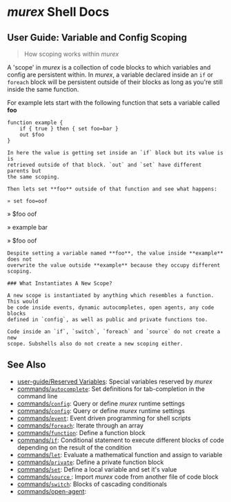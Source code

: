 # _murex_ Shell Docs

## User Guide: Variable and Config Scoping

> How scoping works within _murex_

A 'scope' in _murex_ is a collection of code blocks to which variables and
config are persistent within. In _murex_, a variable declared inside an `if` or
`foreach` block will be persistent outside of their blocks as long as you're
still inside the same function.

For example lets start with the following function that sets a variable called
**foo**

    function example {
        if { true } then { set foo=bar }
        out $foo
    }
    
    In here the value is getting set inside an `if` block but its value is is
    retrieved outside of that block. `out` and `set` have different parents but
    the same scoping.
    
    Then lets set **foo** outside of that function and see what happens:
    
    » set foo=oof
» $foo
oof

» example
bar

» $foo
oof
    
    Despite setting a variable named **foo**, the value inside **example** does not
    overwrite the value outside **example** because they occupy different scoping.
    
    ### What Instantiates A New Scope?
    
    A new scope is instantiated by anything which resembles a function. This would
    be code inside events, dynamic autocompletes, open agents, any code blocks
    defined in `config`, as well as public and private functions too.
    
    Code inside an `if`, `switch`, `foreach` and `source` do not create a new
    scope. Subshells also do not create a new scoping either.

## See Also

* [user-guide/Reserved Variables](../user-guide/reserved-vars.md):
  Special variables reserved by _murex_
* [commands/`autocomplete`](../commands/autocomplete.md):
  Set definitions for tab-completion in the command line
* [commands/`config`](../commands/config.md):
  Query or define _murex_ runtime settings
* [commands/`config`](../commands/config.md):
  Query or define _murex_ runtime settings
* [commands/`event`](../commands/event.md):
  Event driven programming for shell scripts
* [commands/`foreach`](../commands/foreach.md):
  Iterate through an array
* [commands/`function`](../commands/function.md):
  Define a function block
* [commands/`if`](../commands/if.md):
  Conditional statement to execute different blocks of code depending on the result of the condition
* [commands/`let`](../commands/let.md):
  Evaluate a mathematical function and assign to variable
* [commands/`private`](../commands/private.md):
  Define a private function block
* [commands/`set`](../commands/set.md):
  Define a local variable and set it's value
* [commands/`source` ](../commands/source.md):
  Import _murex_ code from another file of code block
* [commands/`switch`](../commands/switch.md):
  Blocks of cascading conditionals
* [commands/open-agent](../commands/open-agent.md):
  